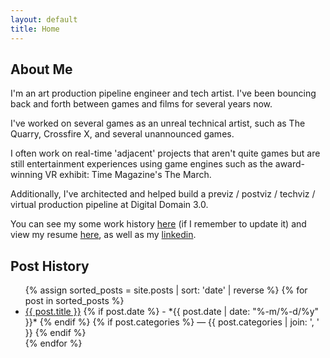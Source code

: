 ```yaml
---
layout: default
title: Home
---
```


## About Me

I'm an art production pipeline engineer and tech artist. I've been bouncing
back and forth between games and films for several years now.

I've worked on several games as an unreal technical artist, such as The Quarry,
Crossfire X, and several unannounced games.

I often work on real-time 'adjacent' projects that aren't quite games but are
still entertainment experiences using game engines such as the award-winning
VR exhibit: Time Magazine's The March.

Additionally, I've architected and helped build a previz / postviz / techviz /
virtual production pipeline at Digital Domain 3.0.

You can see my some work history [here](https://github.com/nate-maxwell)
(if I remember to update it) and view my resume
[here](https://drive.google.com/file/d/11D7EMN3QdCTIFKhBteWEr4Emn7nQPYvG/view?usp=sharing), as well as my [linkedin](https://www.linkedin.com/in/nathandmaxwell/).

## Post History

<ul>
{% assign sorted_posts = site.posts | sort: 'date' | reverse %}
{% for post in sorted_posts %}
  <li>
    <a href="{{ post.url }}">{{ post.title }}</a>
    {% if post.date %}
      - *{{ post.date | date: "%-m/%-d/%y" }}*
    {% endif %}
    {% if post.categories %}
      — {{ post.categories | join: ', ' }}
    {% endif %}
  </li>
{% endfor %}
</ul>
